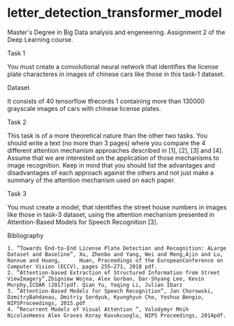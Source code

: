 # letter_detection_transformer_model

Master's Degree in Big Data analysis and engeneering. Assignment 2 of the Deep Learning course.

Task 1 

  You must create a convolutional neural network that identifies the license plate characteres in images of chinese cars like those in this task-1 dataset.

Dataset

  It consists of 40 tensorflow tfrecords 1 containing more than 130000 grayscale images of cars with chinese license plates.

Task 2

This task is of a more theoretical nature than the other two tasks. You should write a text (no more than 3 pages) where you compare the 4 different attention mechanism approaches described in [1], [2], [3] and [4]. Assume that we are interested on the application of those mechanisms to image recognition. Keep in mind that you should list the advantages and disadvantages of each approach against the others and not just make a summary of the attention mechanism used on each paper.

Task 3

You must create a model, that identifies the street house numbers in images like those in task-3 dataset, using the attention mechanism presented in Attention-Based Models for Speech Recognition [3].

Bibliography

    1. ”Towards End-to-End License Plate Detection and Recognition: ALarge Dataset and Baseline”, Xu, Zhenbo and Yang, Wei and Meng,Ajin and Lu, Nanxue and Huang,      Huan, Proceedings of the EuropeanConference on Computer Vision (ECCV), pages 255–271, 2018 pdf.
    2. ”Attention-based Extraction of Structured Information from Street ViewImagery”,Zbigniew Wojna, Alex Gorban, Dar-Shyang Lee, Kevin Murphy,ICDAR (2017)pdf. Qian Yu, Yeqing Li, Julian Ibarz
    3. ”Attention-Based Models for Speech Recognition”, Jan Chorowski, DzmitryBahdanau, Dmitriy Serdyuk, Kyunghyun Cho, Yoshua Bengio, NIPSProceedings, 2015.pdf
    4. ”Recurrent Models of Visual Attention ”, Volodymyr Mnih NicolasHeess Alex Graves Koray Kavukcuoglu, NIPS Proceedings, 2014pdf.
  
